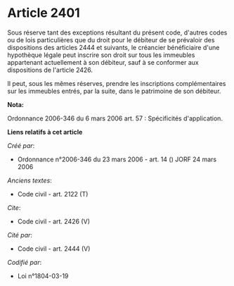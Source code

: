 # Article 2401

Sous réserve tant des exceptions résultant du présent code, d'autres codes ou de lois particulières que du droit pour le
débiteur de se prévaloir des dispositions des articles 2444 et suivants, le créancier bénéficiaire d'une hypothèque légale
peut inscrire son droit sur tous les immeubles appartenant actuellement à son débiteur, sauf à se conformer aux dispositions
de l'article 2426. 

Il peut, sous les mêmes réserves, prendre les inscriptions complémentaires sur les immeubles entrés, par la suite, dans le
patrimoine de son débiteur.

**Nota:**

Ordonnance 2006-346 du 6 mars 2006 art. 57 : Spécificités d'application.

**Liens relatifs à cet article**

_Créé par_:

  - Ordonnance n°2006-346 du 23 mars 2006 - art. 14 () JORF 24 mars 2006

_Anciens textes_:

  - Code civil - art. 2122 (T)

_Cite_:

  - Code civil - art. 2426 (V)

_Cité par_:

  - Code civil - art. 2444 (V)

_Codifié par_:

  - Loi n°1804-03-19
